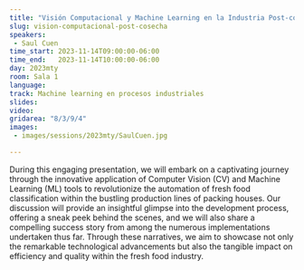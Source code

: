 ```yaml
---
title: "Visión Computacional y Machine Learning en la Industria Post-cosecha"
slug: vision-computacional-post-cosecha
speakers:
 - Saul Cuen
time_start: 2023-11-14T09:00:00-06:00
time_end:   2023-11-14T10:00:00-06:00
day: 2023mty
room: Sala 1 
language: 
track: Machine learning en procesos industriales
slides: 
video: 
gridarea: "8/3/9/4"
images:
 - images/sessions/2023mty/SaulCuen.jpg

---
```


During this engaging presentation, we will embark on a captivating journey through the innovative application of Computer Vision (CV) and Machine Learning (ML) tools to revolutionize the automation of fresh food classification within the bustling production lines of packing houses. Our discussion will provide an insightful glimpse into the development process, offering a sneak peek behind the scenes, and we will also share a compelling success story from among the numerous implementations undertaken thus far. Through these narratives, we aim to showcase not only the remarkable technological advancements but also the tangible impact on efficiency and quality within the fresh food industry.


